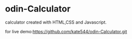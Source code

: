# odin-Calculator

calculator created with HTML,CSS and Javascript.

for live demo:https://github.com/kate544/odin-Calculator.git
